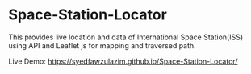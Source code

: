 # Space-Station-Locator
This provides live location and data of International Space Station(ISS) using API and Leaflet js for mapping and traversed path.

Live Demo: https://syedfawzulazim.github.io/Space-Station-Locator/
